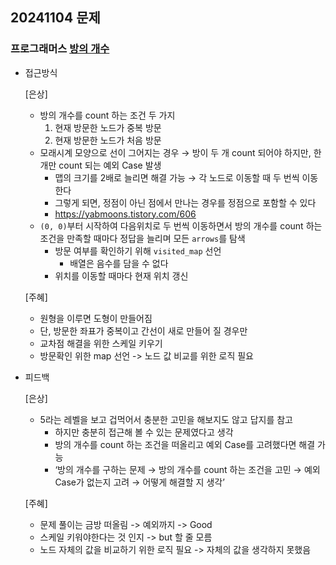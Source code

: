 ## 20241104 문제

### 프로그래머스 [방의 개수](https://school.programmers.co.kr/learn/courses/30/lessons/49190)

- 접근방식

  [은상]
  - 방의 개수를 count 하는 조건 두 가지
    1. 현재 방문한 노드가 중복 방문
    2. 현재 방문한 노드가 처음 방문
  - 모래시계 모양으로 선이 그어지는 경우 → 방이 두 개 count 되어야 하지만, 한 개만 count 되는 예외 Case 발생
    - 맵의 크기를 2배로 늘리면 해결 가능 → 각 노드로 이동할 때 두 번씩 이동한다
    - 그렇게 되면, 정점이 아닌 점에서 만나는 경우를 정점으로 포함할 수 있다
    - https://yabmoons.tistory.com/606
  - `(0, 0)`부터 시작하여 다음위치로 두 번씩 이동하면서 방의 개수를 count 하는 조건을 만족할 때마다 정답을 늘리며 모든 `arrows`를 탐색
    - 방문 여부를 확인하기 위해 `visited_map` 선언
        - 배열은 음수를 담을 수 없다
    - 위치를 이동할 때마다 현재 위치 갱신

  [주혜]
  - 원형을 이루면 도형이 만들어짐
  - 단, 방문한 좌표가 중복이고 간선이 새로 만들어 질 경우만
  - 교차점 해결을 위한 스케일 키우기
  - 방문확인 위한 map 선언 -> 노드 값 비교를 위한 로직 필요

- 피드백

  [은상]
  - 5라는 레벨을 보고 겁먹어서 충분한 고민을 해보지도 않고 답지를 참고
    - 하지만 충분히 접근해 볼 수 있는 문제였다고 생각
    - 방의 개수를 count 하는 조건을 떠올리고 예외 Case를 고려했다면 해결 가능
    - ‘방의 개수를 구하는 문제 → 방의 개수를 count 하는 조건을 고민 → 예외 Case가 없는지 고려 → 어떻게 해결할 지 생각’
 
  [주혜]
  - 문제 풀이는 금방 떠올림 -> 예외까지 -> Good
  - 스케일 키워야한다는 것 인지 -> but 할 줄 모름
  - 노드 자체의 값을 비교하기 위한 로직 필요 -> 자체의 값을 생각하지 못했음

